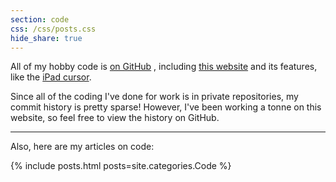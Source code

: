 ```yaml
---
section: code
css: /css/posts.css
hide_share: true
---
```


All of my hobby code is [on GitHub]({{site.github.owner_url}}) <i class="{{site.data.links.code.icon}}" aria-hidden="true"></i>, including [this website]({{site.github.repository_url}}) and its features, like the [iPad cursor]({{site.github.repository_url}}/blob/{{site.github.build_revision}}/js/ipad-cursor.js).

Since all of the coding I've done for work is in private repositories, my commit history is pretty sparse! However, I've been working a tonne on this website, so feel free to view the history on GitHub.

---

Also, here are my articles on code:

{% include posts.html posts=site.categories.Code %}
